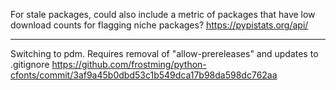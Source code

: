 For stale packages, could also include a metric of packages that have low download counts for flagging niche packages?
https://pypistats.org/api/

---

Switching to pdm. Requires removal of "allow-prereleases" and updates to .gitignore
https://github.com/frostming/python-cfonts/commit/3af9a45b0dbd53c1b549dca17b98da598dc762aa
